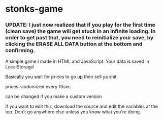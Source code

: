# stonks-game
### UPDATE: I just now realized that if you play for the first time (clean save) the game will get stuck in an infinite loading. In order to get past that, you need to reinitialize your save, by clicking the ERASE ALL DATA button at the bottom and confirming.

A simple game I made in HTML and JavaScript. Your data is saved in LocalStorage!

Basically you wait for prices to go up then sell ya shit

prices randomized every 10sec

can be changed if you make a custom version

If you want to edit this, download the source and edit the variables at the top. Don't go anywhere else unless you know what you're doing.
